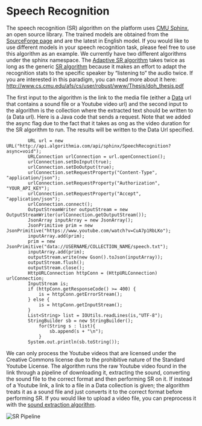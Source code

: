 # Speech Recognition

The speech recognition (SR) algorithm on the platform uses [CMU Sphinx](http://cmusphinx.sourceforge.net/), an open source library. The trained models are obtained from the [SourceForge page](http://sourceforge.net/projects/cmusphinx/files/Acoustic%20and%20Language%20Models/) and are the latest in English model. If you would like to use different models in your speech recognition task, please feel free to use this algorithm as an example. We currently have two different algorithms under the sphinx namespace. The [Adaptive SR algorithm](https://algorithmia.com/algorithms/sphinx/AdaptiveSpeechRecognition) takes twice as long as the generic [SR algorithm](https://algorithmia.com/algorithms/sphinx/SpeechRecognition) because it makes an effort to adapt the recognition stats to the specific speaker by “listening to” the audio twice. If you are interested in this paradigm, you can read more about it here: http://www.cs.cmu.edu/afs/cs/user/robust/www/Thesis/doh_thesis.pdf


The first input to the algorithm is the link to the media file (either a [Data](https://algorithmia.com/data) url that contains a sound file or a Youtube video url) and the second input to the algorithm is the collection where the extracted text should be written to (a Data url). Here is a Java code that sends a request. Note that we added the async flag due to the fact that it takes as ong as the video duration for the SR algorithm to run. The results will be written to the Data Url specified.

```
		URL url = new URL("http://api.algorithmia.com/api/sphinx/SpeechRecognition?async=void");
        URLConnection urlConnection = url.openConnection();
        urlConnection.setDoInput(true);
        urlConnection.setDoOutput(true);
        urlConnection.setRequestProperty("Content-Type", "application/json");
        urlConnection.setRequestProperty("Authorization", "YOUR_API_KEY");
        urlConnection.setRequestProperty("Accept", "application/json");
        urlConnection.connect();
        OutputStreamWriter outputStream = new OutputStreamWriter(urlConnection.getOutputStream());
        JsonArray inputArray = new JsonArray();
        JsonPrimitive prim = new JsonPrimitive("https://www.youtube.com/watch?v=CuA7p1RbLKo");
        inputArray.add(prim);
        prim = new JsonPrimitive("data://USERNAME/COLLECTION_NAME/speech.txt");
        inputArray.add(prim);
        outputStream.write(new Gson().toJson(inputArray));
        outputStream.flush();
        outputStream.close();
        HttpURLConnection httpConn = (HttpURLConnection) urlConnection;
        InputStream is;
        if (httpConn.getResponseCode() >= 400) {
            is = httpConn.getErrorStream();
        } else {
            is = httpConn.getInputStream();
        }
        List<String> list = IOUtils.readLines(is,"UTF-8");
        StringBuilder sb = new StringBuilder();
            for(String s : list){
                sb.append(s + "\n");
            }
        System.out.println(sb.toString());
```

We can only process the Youtube videos that are licensed under the Creative Commons license due to the prohibitive nature of the Standard Youtube License. The algorithm runs the raw Youtube video found in the link through a pipeline of downloading it, extracting the sound, converting the sound file to the correct format and then performing SR on it. If instead of a Youtube link, a link to a file in a Data collection is given; the algorithm treats it as a sound file and just converts it to the correct format before performing SR. If you would like to upload a video file, you can preprocess it with the [sound extraction algorithm](https://algorithmia.com/algorithms/media/ExtractSoundFromVideo).

![SR Pipeline](SRpipeline.png)